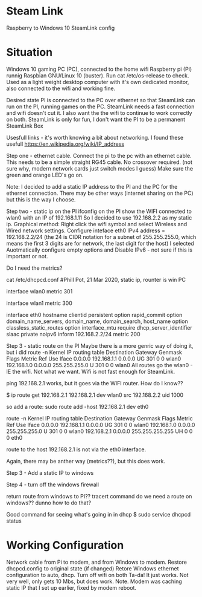# Steam Link
Raspberry to Windows 10 SteamLink config

# Situation
Windows 10 gaming PC (PC), connected to the home wifi
Raspberry pi (PI) runnig Raspbian GNU/Linux 10 (buster). Run cat /etc/os-release to check. Used as a light weight desktop computer with it's own dedicated monitor, also connected to the wifi and working fine.

Desired state
PI is connected to the PC over ethernet so that SteamLink can run on the PI, running games on the PC. SteamLink needs a fast connection and wifi doesn't cut it.
I also want the the wifi to continue to work correctly on both. SteamLink is only for fun, I don't want the PI to be a permanent SteamLink Box

Usesfull links - it's worth knowing a bit about networking. I found these usefull
https://en.wikipedia.org/wiki/IP_address

Step one - ethernet cable.
Connect the pi to the pc with an ethernet cable. This needs to be a simple straight RG45 cable. No crossover required. (not sure why, modern network cards just switch modes I guess)
Make sure the green and orange LED's go on.

Note:
I decided to add a static IP address to the PI and the PC for the ethernet connection. There may be other ways (internet sharing on the PC) but this is the way I choose.

Step two - static ip on the PI
ifconfig on the PI show the WIFI connected to wlan0 with an IP of 192.168.1.11
So I decided to use 192.168.2.2 as my static ip.
Graphical method:
Right click the wifi symbol and select Wireless and Wired network settings.
Configure inteface eth0 
IPv4 address = 192.168.2.2/24 (the 24 is CIDR notation for a subnet of 255.255.255.0, which means the first 3 digits are for network, the last digit for the host)
I selected Auotmatically configure empty options and Disable IPv6 - not sure if this is important or not.

Do I need the metrics?

cat /etc/dhcpcd.conf
#Phill Pot, 21 Mar 2020, static ip, rounter is win PC

interface wlan0
metric 301

interface wlan1
metric 300

interface eth0
hostname 
clientid 
persistent 
option rapid_commit
option domain_name_servers, domain_name, domain_search, host_name
option classless_static_routes
option interface_mtu
require dhcp_server_identifier
slaac private
noipv6 
inform 192.168.2.2/24
metric 200

Step 3 - static route on the PI
Maybe there is a more genric way of doing it, but i did
route -n
Kernel IP routing table
Destination     Gateway         Genmask         Flags Metric Ref    Use Iface
0.0.0.0         192.168.1.1     0.0.0.0         UG    301    0        0 wlan0
192.168.1.0     0.0.0.0         255.255.255.0   U     301    0        0 wlan0
All routes go the wlan0 - IE the wifi. Not what we want. Wifi is not fast enough for SteamLink.

ping 192.168.2.1 works, but it goes via the WIFI router. How do I know??

$ ip route get  192.168.2.1 
192.168.2.1 dev wlan0 src 192.168.2.2 uid 1000

so add a route:
sudo route add -host 192.168.2.1  dev eth0

route -n
Kernel IP routing table
Destination     Gateway         Genmask         Flags Metric Ref    Use Iface
0.0.0.0         192.168.1.1     0.0.0.0         UG    301    0        0 wlan0
192.168.1.0     0.0.0.0         255.255.255.0   U     301    0        0 wlan0
192.168.2.1     0.0.0.0         255.255.255.255 UH    0      0        0 eth0

route to the host 192.168.2.1 is not via the eth0 interface. 

Again, there may be anther way (metrics??), but this does work.

Step 3 - Add a static IP to windows

Step 4 - turn off the windows firewall

return route from windows to PI?? tracert command
do we need a route on windows?? dunno how to do that?

Good command for seeing what's going in in dhcp
$ sudo service dhcpcd status

# Working Configuration
Network cable from Pi to modem, and from Windows to modem.
Restore dhcpcd.config to original state (if changed)
Retore Windows ethernet configuration to auto, dhcp.
Turn off wifi on both
Ta-da! It just works. Not very well, only gets 10 Mbs, but does work.
Note. Modem was caching static IP that I set up earlier, fixed by modem reboot.
